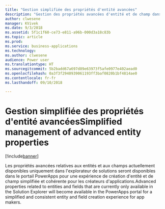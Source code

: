 ```yaml
---
title: "Gestion simplifiée des propriétés d'entité avancées"
description: "Gestion des propriétés avancées d'entité et de champ dans le portail PowerApps sans utiliser l'explorateur de solutions"
author: clwesene
manager: KVivek
ms.date: 9/3/2018
ms.assetid: 5f1c1f60-ce73-e811-a96b-000d3a18c83b
ms.topic: article
ms.prod: 
ms.service: business-applications
ms.technology: 
ms.author: clwesene
audience: Power user
ms.translationtype: HT
ms.sourcegitcommit: 5b2badd67a697d89e63973f5afe0977e402aead0
ms.openlocfilehash: 0a3f3f2940939061193ff3baf0820b1bf4814ae0
ms.contentlocale: fr-fr
ms.lasthandoff: 09/10/2018

---
```

# <a name="simplified-management-of-advanced-entity-properties"></a><span data-ttu-id="5e609-103">Gestion simplifiée des propriétés d'entité avancées</span><span class="sxs-lookup"><span data-stu-id="5e609-103">Simplified management of advanced entity properties</span></span>


[!include[banner](../../includes/banner.md)]

<span data-ttu-id="5e609-104">Les propriétés avancées relatives aux entités et aux champs actuellement disponibles uniquement dans l'explorateur de solutions seront disponibles dans le portail PowerApps pour une expérience de création d'entité et de champ simplifiée et cohérente pour les créateurs d'applications.</span><span class="sxs-lookup"><span data-stu-id="5e609-104">Advanced properties related to entities and fields that are currently only available in the Solution Explorer will become available in the PowerApps portal for a simplified and consistent entity and field creation experience for app makers.</span></span>

